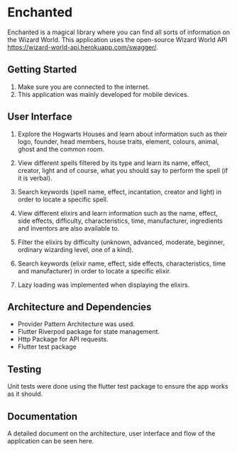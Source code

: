 # Enchanted

Enchanted is a magical library where you can find all sorts of information on the Wizard World. This application uses the open-source Wizard World API https://wizard-world-api.herokuapp.com/swagger/.

## Getting Started

1. Make sure you are connected to the internet.
2. This application was mainly developed for mobile devices.

## User Interface

1. Explore the Hogwarts Houses and learn about information such as their logo, founder, head members, house traits, element, colours, animal, ghost and the common room.

2. View different spells filtered by its type and learn its name, effect, creator, light and of course, what you should say to perform the spell (if it is verbal).

3. Search keywords (spell name, effect, incantation, creator and light) in order to locate a specific spell.

4. View different elixirs and learn information such as the name, effect, side effects, difficulty, characteristics, time, manufacturer, ingredients and inventors are also available to.

5. Filter the elixirs by difficulty (unknown, advanced, moderate, beginner, ordinary wizarding level, one of a kind).

6. Search keywords (elixir name, effect, side effects, characteristics, time and manufacturer) in order to locate a specific elixir.

7. Lazy loading was implemented when displaying the elixirs.

## Architecture and Dependencies

- Provider Pattern Architecture was used.
- Flutter Riverpod package for state management.
- Http Package for API requests.
- Flutter test package

## Testing

Unit tests were done using the flutter test package to ensure the app works as it should.

## Documentation

A detailed document on the architecture, user interface and flow of the application can be seen here.